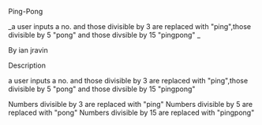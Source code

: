 Ping-Pong

_a user inputs a no. and those divisible by 3 are replaced with "ping",those divisible by 5 "pong" and those divsible by 15 "pingpong" _

By ian jravin

Description

a user inputs a no. and those divisible by 3 are replaced with "ping",those divisible by 5 "pong" and those divsible by 15 "pingpong"

Numbers divisible by 3 are replaced with "ping"
Numbers divisible by 5 are replaced with "pong"
Numbers divisible by 15 are replaced with "pingpong"
